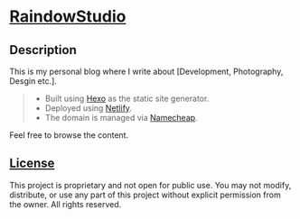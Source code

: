 # [RaindowStudio](https://raindowstudio.com/)
## Description
This is my personal blog where I write about [Development, Photography, Desgin etc.].
> - Built using [Hexo](https://hexo.io/) as the static site generator.
> - Deployed using [Netlify](https://www.netlify.com/).
> - The domain is managed via [Namecheap](https://www.namecheap.com/).

Feel free to browse the content.

## [License](LISENCE)

This project is proprietary and not open for public use.
You may not modify, distribute, or use any part of this project without explicit permission from the owner.
All rights reserved.
